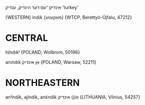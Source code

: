 אינדיק
־עס
דער
הינדיק, ענדיק
'turkey'

{WESTERN}
indɩk {מאַקעווע} {WTCP, Berettyó-Újfalu, 47212}

CENTRAL
========

hɪ́ndɩkʲ {POLAND, Wolbrom, 50196}

anɩndɩk אַן אינדיק {POLAND, Warsaw, 52211}

NORTHEASTERN
==============

anʲíndik, ajíndik, anɛ́ndik אַ(ן) אינדיק {LITHUANIA, Vilnius, 54257}